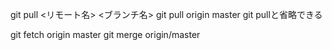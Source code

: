 git pull <リモート名> <ブランチ名>
git pull origin master
git pullと省略できる

git fetch origin master 
git merge origin/master

